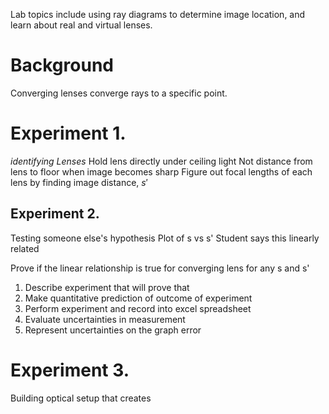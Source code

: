 Lab topics include using ray diagrams to determine image location, and learn about real and virtual lenses.

# Background

Converging lenses converge rays to a specific point.

# Experiment 1.

*identifying Lenses*
Hold lens directly under ceiling light
Not distance from lens to floor when image becomes sharp
Figure out focal lengths of each lens by finding image distance, $s'$

## Experiment 2.

Testing someone else's hypothesis
Plot of s vs s'
Student says this linearly related

Prove if the linear relationship is true for converging lens for any s and s'

1. Describe experiment that will prove that
2. Make quantitative prediction of outcome of experiment
3. Perform experiment and record into excel spreadsheet
4. Evaluate uncertainties in measurement 
5. Represent uncertainties on the graph error

# Experiment 3. 

Building optical setup that creates
